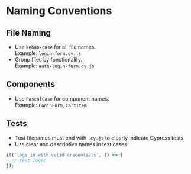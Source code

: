 # Naming Conventions

## File Naming

- Use `kebab-case` for all file names.  
  Example: `login-form.cy.js`
- Group files by functionality.  
  Example: `auth/login-form.cy.js`

## Components

- Use `PascalCase` for component names.  
  Example: `LoginForm`, `CartItem`

## Tests

- Test filenames must end with `.cy.js` to clearly indicate Cypress tests.
- Use clear and descriptive names in test cases:

```js
it('logs in with valid credentials', () => {
  // test logic
});
```
